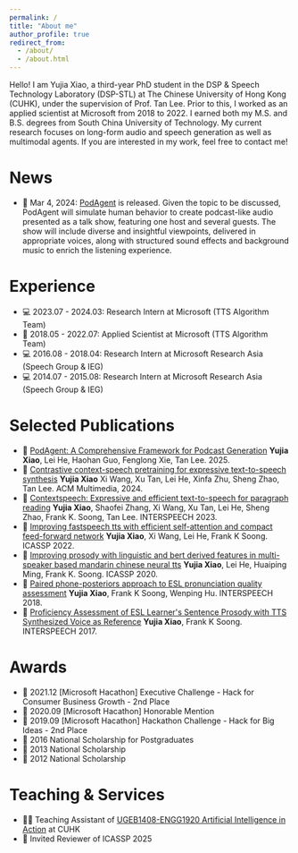 ```yaml
---
permalink: /
title: "About me"
author_profile: true
redirect_from: 
  - /about/
  - /about.html
---
```


Hello! I am Yujia Xiao, a third-year PhD student in the DSP & Speech Technology Laboratory (DSP-STL) at The Chinese University of Hong Kong (CUHK), under the supervision of Prof. Tan Lee. Prior to this, I worked as an applied scientist at Microsoft from 2018 to 2022. I earned both my M.S. and B.S. degrees from South China University of Technology. My current research focuses on long-form audio and speech generation as well as multimodal agents. If you are interested in my work, feel free to contact me!

News
======
- 🥂 Mar 4, 2024: [PodAgent](https://github.com/yujxx/PodAgent) is released. Given the topic to be discussed, PodAgent will simulate human behavior to create podcast-like audio presented as a talk show, featuring one host and several guests. The show will include diverse and insightful viewpoints, delivered in appropriate voices, along with structured sound effects and background music to enrich the listening experience.

Experience
======
- 💻 2023.07 - 2024.03: Research Intern at Microsoft (TTS Algorithm Team)
- 💼 2018.05 - 2022.07: Applied Scientist at Microsoft (TTS Algorithm Team)
- 💻 2016.08 - 2018.04: Research Intern at Microsoft Research Asia (Speech Group & IEG)
- 💻 2014.07 - 2015.08: Research Intern at Microsoft Research Asia (Speech Group & IEG)

Selected Publications
======
- 📖 [PodAgent: A Comprehensive Framework for Podcast Generation](https://arxiv.org/abs/2503.00455) **Yujia Xiao**, Lei He, Haohan Guo, Fenglong Xie, Tan Lee. 2025.
- 📖 [Contrastive context-speech pretraining for expressive text-to-speech synthesis](https://dl.acm.org/doi/pdf/10.1145/3664647.3681348) **Yujia Xiao** Xi Wang, Xu Tan, Lei He, Xinfa Zhu, Sheng Zhao, Tan Lee. ACM Multimedia, 2024.
- 📖 [Contextspeech: Expressive and efficient text-to-speech for paragraph reading](https://arxiv.org/abs/2307.00782) **Yujia Xiao**, Shaofei Zhang, Xi Wang, Xu Tan, Lei He, Sheng Zhao, Frank K. Soong, Tan Lee. INTERSPEECH 2023.
- 📖 [Improving fastspeech tts with efficient self-attention and compact feed-forward network](https://ieeexplore.ieee.org/stamp/stamp.jsp?arnumber=9746408) **Yujia Xiao**, Xi Wang, Lei He, Frank K Soong. ICASSP 2022.
- 📖 [Improving prosody with linguistic and bert derived features in multi-speaker based mandarin chinese neural tts](https://ieeexplore.ieee.org/stamp/stamp.jsp?arnumber=9054337) **Yujia Xiao**, Lei He, Huaiping Ming, Frank K. Soong. ICASSP 2020.
- 📖 [Paired phone-posteriors approach to ESL pronunciation quality assessment](https://www.isca-archive.org/interspeech_2018/xiao18b_interspeech.pdf) **Yujia Xiao**, Frank K Soong, Wenping Hu. INTERSPEECH 2018.
- 📖 [Proficiency Assessment of ESL Learner's Sentence Prosody with TTS Synthesized Voice as Reference](https://www.isca-archive.org/interspeech_2017/xiao17_interspeech.pdf) **Yujia Xiao**, Frank K Soong. INTERSPEECH 2017.


Awards
======
- 🌟 2021.12 [Microsoft Hacathon] Executive Challenge - Hack for Consumer Business Growth - 2nd Place
- 🌟 2020.09 [Microsoft Hacathon] Honorable Mention
- 🌟 2019.09 [Microsoft Hacathon] Hackathon Challenge - Hack for Big Ideas - 2nd Place
- 🥇 2016 National Scholarship for Postgraduates
- 🥇 2013 National Scholarship
- 🥇 2012 National Scholarship
  
Teaching & Services
======
- 🧑‍🏫️ Teaching Assistant of [UGEB1408-ENGG1920 Artificial Intelligence in Action](https://www.oge.cuhk.edu.hk/course/ugeb1408-artificial-intelligence-in-action/) at CUHK
- 📑 Invited Reviewer of ICASSP 2025
